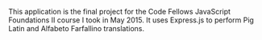 This application is the final project for the Code Fellows JavaScript Foundations II course I took in May 2015. It uses Express.js to perform Pig Latin and Alfabeto Farfallino translations.



